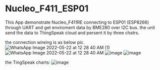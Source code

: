 # Nucleo_F411_ESP01

This App demonstrate Nucleo_F411RE  connecting to ESP01  (ESP8266) through UART and get enviroment data by BME280 over I2C bus. 
the unit send the data to ThingSpeak cloud and persent it by three chatrs.


the connection wireing is as below pic. 
![WhatsApp Image 2022-05-22 at 12 28 40 AM (1)](https://user-images.githubusercontent.com/57934787/169669581-43080e45-5627-4ad5-a25c-731cf9a92017.jpeg)
![WhatsApp Image 2022-05-22 at 12 28 40 AM](https://user-images.githubusercontent.com/57934787/169669587-78ca496b-3b8a-46de-bef5-f4e26c19ee58.jpeg)
![image](https://user-images.githubusercontent.com/57934787/169669764-8c891780-7107-4335-a31c-a9ff719c0366.png)
![image](https://user-images.githubusercontent.com/57934787/169669790-45dd67ab-3707-4b72-8fec-2e17399b8eff.png)


the TingSpeak charts:
![image](https://user-images.githubusercontent.com/57934787/169669505-b4df76c5-06cf-491d-95a2-36f197e36873.png)

